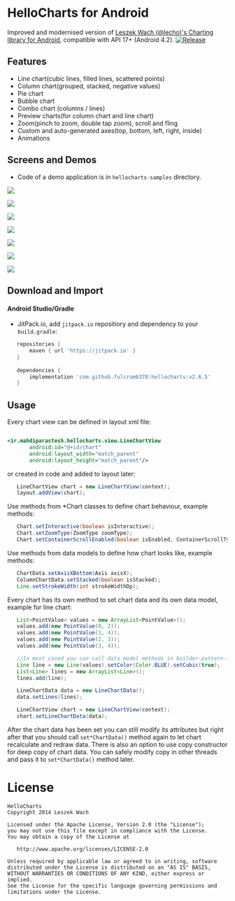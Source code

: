 # HelloCharts for Android

Improved and modernised version of [Leszek Wach (@lecho)'s Charting library for Android](
https://github.com/lecho/hellocharts-android), compatible with API 17+ (Android 4.2).
[![Release](https://img.shields.io/github/release/fulcrum6378/HelloCharts.svg?label=JitPack.io)](
https://jitpack.io/#fulcrum6378/HelloCharts)

## Features

- Line chart(cubic lines, filled lines, scattered points)
- Column chart(grouped, stacked, negative values)
- Pie chart
- Bubble chart
- Combo chart (columns / lines)
- Preview charts(for column chart and line chart)
- Zoom(pinch to zoom, double tap zoom), scroll and fling
- Custom and auto-generated axes(top, bottom, left, right, inside)
- Animations

## Screens and Demos

- Code of a demo application is in `hellocharts-samples` directory.

![](screens/scr_dependecy_preview.gif)

![](screens/scr-tempo.png)

![](screens/scr-dependency.png)

![](screens/scr-preview-column.png)

![](screens/scr-pie1.png)

![](screens/scr-bubble1.png)

![](screens/scr-combo.png)

## Download and Import

#### Android Studio/Gradle

- JitPack.io, add `jitpack.io` repositiory and dependency to your `build.gradle`:

 ```groovy
    repositories {
        maven { url 'https://jitpack.io' }
    }
	
    dependencies {
        implementation 'com.github.fulcrum6378:hellocharts:v2.6.5'
    }
 ```

## Usage

Every chart view can be defined in layout xml file:

 ```xml

<ir.mahdiparastesh.hellocharts.view.LineChartView
        android:id="@+id/chart"
        android:layout_width="match_parent"
        android:layout_height="match_parent"/>
 ```

or created in code and added to layout later:

 ```java
    LineChartView chart = new LineChartView(context);
    layout.addView(chart);
 ```

Use methods from *Chart classes to define chart behaviour, example methods:

 ```java
    Chart.setInteractive(boolean isInteractive);
    Chart.setZoomType(ZoomType zoomType);
    Chart.setContainerScrollEnabled(boolean isEnabled, ContainerScrollType type);
 ```

Use methods from data models to define how chart looks like, example methods:

 ```java
    ChartData.setAxisXBottom(Axis axisX);
    ColumnChartData.setStacked(boolean isStacked);
    Line.setStrokeWidth(int strokeWidthDp);
 ```

Every chart has its own method to set chart data and its own data model, example for line chart:

 ```java
    List<PointValue> values = new ArrayList<PointValue>();
    values.add(new PointValue(0, 2));
    values.add(new PointValue(1, 4));
    values.add(new PointValue(2, 3));
    values.add(new PointValue(3, 4));

    //In most cased you can call data model methods in builder-pattern-like manner.
    Line line = new Line(values).setColor(Color.BLUE).setCubic(true);
    List<Line> lines = new ArrayList<Line>();
    lines.add(line);

    LineChartData data = new LineChartData();
    data.setLines(lines);

	LineChartView chart = new LineChartView(context);
    chart.setLineChartData(data);
 ```

After the chart data has been set you can still modify its attributes but right after that you
should call `set*ChartData()` method again to let chart recalculate and redraw data.
There is also an option to use copy constructor for deep copy of chart data.
You can safely modify copy in other threads and pass it to `set*ChartData()` method later.

# License

	HelloCharts	
    Copyright 2014 Leszek Wach

    Licensed under the Apache License, Version 2.0 (the "License");
    you may not use this file except in compliance with the License.
    You may obtain a copy of the License at

       http://www.apache.org/licenses/LICENSE-2.0

    Unless required by applicable law or agreed to in writing, software
    distributed under the License is distributed on an "AS IS" BASIS,
    WITHOUT WARRANTIES OR CONDITIONS OF ANY KIND, either express or implied.
    See the License for the specific language governing permissions and
    limitations under the License.
